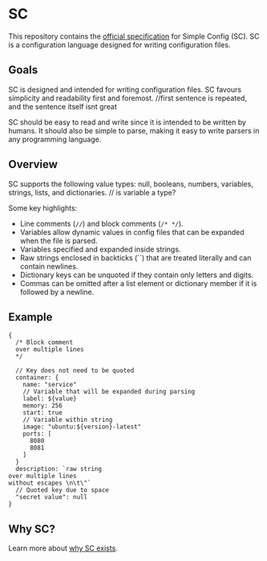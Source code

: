 # SC

This repository contains the [official specification](spec.md) for Simple Config (SC). SC is a configuration language designed for writing configuration files.

## Goals

SC is designed and intended for writing configuration files. SC favours simplicity and readability first and foremost. //first sentence is repeated, and the sentence itself isnt great

SC should be easy to read and write since it is intended to be written by humans. It should also
be simple to parse, making it easy to write parsers in any programming language.

## Overview

SC supports the following value types: null, booleans, numbers, variables, strings, lists, and dictionaries. // is variable a type?

Some key highlights:

- Line comments (`//`) and block comments (`/* */`).
- Variables allow dynamic values in config files that can be expanded when the file is parsed.
- Variables specified and expanded inside strings.
- Raw strings enclosed in backticks (``) that are treated literally and can contain newlines.
- Dictionary keys can be unquoted if they contain only letters and digits.
- Commas can be omitted after a list element or dictionary member if it is followed by a newline.

## Example

```sc
{
  /* Block comment
  over multiple lines
  */

  // Key does not need to be quoted
  container: {
    name: "service"
    // Variable that will be expanded during parsing
    label: ${value}
    memory: 256
    start: true
    // Variable within string
    image: "ubuntu:${version}-latest"
    ports: [
      8080
      8081
    ]
  }
  description: `raw string
over multiple lines
without escapes \n\t\"`
  // Quoted key due to space
  "secret value": null
}
```

## Why SC?

Learn more about [why SC exists](why.md).

